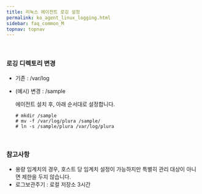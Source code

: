 ```yaml
---
title: 리눅스 에이전트 로깅 설정
permalink: ko_agent_linux_logging.html
sidebar: faq_common_M
topnav: topnav
---
```


<br />

### 로깅 디렉토리 변경

- 기존 : /var/log 
- (예시) 변경 : /sample

     에이전트 설치 후, 아래 순서대로 설정합니다.

     ``# mkdir /sample``   
     ``# mv -f /var/log/plura /sample/``   
     ``# ln -s /sample/plura /var/log/plura``   

<br />

### 참고사항

- 용량 임계치의 경우, 호스트 당 임계치 설정이 가능하지만 특별히 관리 대상이 아니면 제한을 두지 않습니다.
- 로그보관주기 : 로컬 저장소 3시간



